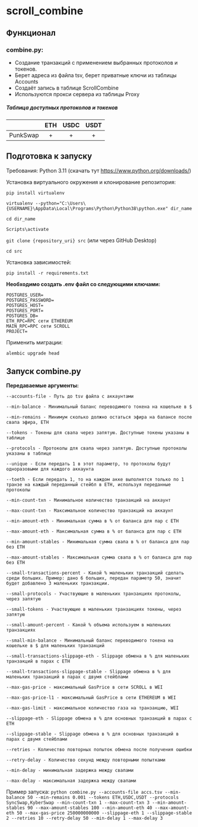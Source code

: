 # scroll_combine

## Функционал

### combine.py:
 - Создание транзакций с применением выбранных протоколов и токенов.
 - Берет адреса из файла tsv, берет приватные ключи из таблицы Accounts
 - Создаёт запись в таблице ScrollCombine
 - Используются прокси сервера из таблицы Proxy


##### Таблица доступных протоколов и токенов

|          | ETH | USDC | USDT |
|----------|:---:|:----:|:----:|
| PunkSwap |  +  |  +   |  +   |


## Подготовка к запуску
Требования: Python 3.11 (скачать тут https://www.python.org/downloads/)

Установка виртуального окружения и клонирование репозитория:

`pip install virtualenv`

`virtualenv --python="C:\Users\{USERNAME}\AppData\Local\Programs\Python\Python38\python.exe" dir_name`

`cd dir_name`

`Scripts\activate`

`git clone {repository_uri} src` (или через GitHub Desktop)

`cd src`

Установка зависимостей:

`pip install -r requirements.txt`

__Необходимо создать .env файл со следующими ключами:__

    POSTGRES_USER=
    POSTGRES_PASSWORD=
    POSTGRES_HOST=
    POSTGRES_PORT=
    POSTGRES_DB=
    ETH_RPC=RPC сети ETHEREUM
    MAIN_RPC=RPC сети SCROLL
    PROJECT=

Применить миграции:

`alembic upgrade head`

## Запуск combine.py

__Передаваемые аргументы:__

    --accounts-file - Путь до tsv файла c аккаунтами

    --min-balance - Минимальный баланс переводимого токена на кошельке в $
    
    --min-remains - Минимум сколько должно остаться эфира на балансе после свапа эфира, ETH 

    --tokens - Токены для свапа через запятую. Доступные токены указаны в таблице

    --protocols - Протоколы для свапа через запятую. Доступные протоколы указаны в таблице

    --unique - Если передать 1 в этот параметр, то протоколы будут одноразовыми для каждого аккаунта
    
    --toeth - Если передать 1, то на каждом акке выполнятся только по 1 транзе на каждый переданный стейбл в ETH, используя переданные протоколы

    --min-count-txn - Минимальное количество транзакций на аккаунт

    --max-count-txn - Максимальное количество транзакций на аккаунт

    --min-amount-eth - Минимальная сумма в % от баланса для пар с ETH

    --max-amount-eth - Максимальная сумма в % от баланса для пар с ETH
   
    --min-amount-stables - Минимальная сумма свапа в % от баланса для пар без ETH

    --max-amount-stables - Максимальная сумма свапа в % от баланса для пар без ETH
    
    --small-transactions-percent - Какой % маленьких транзакций сделать среди больших. Пример: дано 6 больших, передан параметр 50, значит будет добавлено 3 маленьких транзакции.

    --small-protocols - Участвующие в маленьких транзакциях протоколы, через запятую

    --small-tokens - Участвующие в маленьких транзакциях токены, через запятую
    
    --small-amount-percent - Какой % объема используем в маленьких транзакциях
   
    --small-min-balance - Минимальный баланс переводимого токена на кошельке в $ для маленьких транзакций
   
    --small-transactions-slippage-eth - Slippage обмена в % для маленьких транзакций в парах с ETH

    --small-transactions-slippage-stable - Slippage обмена в % для маленьких транзакций в парах c двумя стейблами

    --max-gas-price - максимальный GasPrice в сети SCROLL в WEI

    --max-gas-price-l1 - максимальный GasPrice в сети ETHEREUM в WEI

    --max-gas-limit - максимальное количество газа на транзакцию, WEI
    
    --slippage-eth - Slippage обмена в % для основных транзакций в парах с ETH

    --slippage-stable - Slippage обмена в % для основных транзакций в парах c двумя стейблами

    --retries - Количество повторных попыток обмена после получения ошибки
    
    --retry-delay - Количество секунд между повторными попытками

    --min-delay - минимальная задержка между свапами
   
    --max-delay - максимальная задержка между свапами
    
Пример запуска:
`python combine.py --accounts-file accs.tsv --min-balance 50 --min-remains 0.001 --tokens ETH,USDC,USDT --protocols SyncSwap,KyberSwap --min-count-txn 1 --max-count-txn 3 --min-amount-stables 90 --max-amount-stables 100 --min-amount-eth 40 --max-amount-eth 50 --max-gas-price 250000000000 --slippage-eth 1 --slippage-stable 2 --retries 10 --retry-delay 50 --min-delay 1 --max-delay 3`
